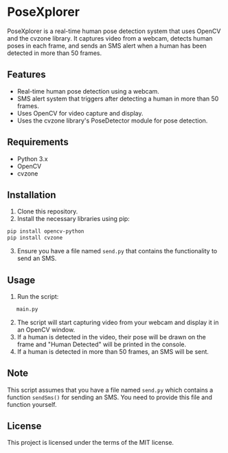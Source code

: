 
# PoseXplorer

PoseXplorer is a real-time human pose detection system that uses OpenCV and the cvzone library. It captures video from a webcam, detects human poses in each frame, and sends an SMS alert when a human has been detected in more than 50 frames.

## Features
- Real-time human pose detection using a webcam.
- SMS alert system that triggers after detecting a human in more than 50 frames.
- Uses OpenCV for video capture and display.
- Uses the cvzone library's PoseDetector module for pose detection.

## Requirements
- Python 3.x
- OpenCV
- cvzone

## Installation
1. Clone this repository.
2. Install the necessary libraries using pip:
```bash
pip install opencv-python
pip install cvzone
```
3. Ensure you have a file named `send.py` that contains the functionality to send an SMS.

## Usage
1. Run the script:
```bash
   main.py
```
2. The script will start capturing video from your webcam and display it in an OpenCV window.
3. If a human is detected in the video, their pose will be drawn on the frame and "Human Detected" will be printed in the console.
4. If a human is detected in more than 50 frames, an SMS will be sent.

## Note
This script assumes that you have a file named `send.py` which contains a function `sendSms()` for sending an SMS. You need to provide this file and function yourself.

## License
This project is licensed under the terms of the MIT license.

